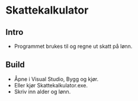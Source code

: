 # Skattekalkulator

## Intro

* Programmet brukes til og regne ut skatt på lønn.

## Build

* Åpne i Visual Studio, Bygg og kjør.
* Eller kjør Skattekalkulator.exe.
* Skriv inn alder og lønn.

